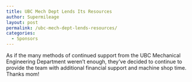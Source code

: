 ```yaml
---
title: UBC Mech Dept Lends Its Resources
author: Supermileage
layout: post
permalink: /ubc-mech-dept-lends-resources/
categories:
  - Sponsors
---
```

As if the many methods of continued support from the UBC Mechanical Engineering Department weren’t enough, they’ve decided to continue to provide the team with additional financial support and machine shop time.   Thanks mom!